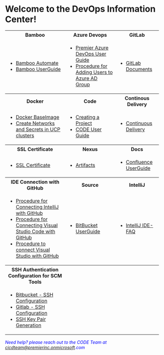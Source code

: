 # Welcome to the DevOps Information Center!
<table>
  <tr>
    <th>Bamboo</th>
    <th>Azure Devops</th>
    <th>GitLab</th>
  </tr>
  <tr>
    <td>
      <ul>
        <li><a href="https://github.com/PremierInc/devops-documents/wiki/Bamboo-Automate">Bamboo Automate</a></li>
        <li><a href="https://github.com/PremierInc/devops-documents/wiki/Bamboo-User-Guide">Bamboo UserGuide</a></li>
     </ul>  
    </td>
    <td>
      <ul>
        <li><a href="https://github.com/PremierInc/devops-documents/wiki/Premier-Azure-DevOps-User-Guide">Premier Azure DevOps User Guide</a></li>
        <li><a href="https://github.com/PremierInc/devops-documents/wiki/Procedure-for-Adding-Users-to-Azure-AD-Group">Procedure for Adding Users to Azure AD Group</a></li>
     </ul> 
    </td>
    <td>
      <ul>
        <li><a href="https://github.com/PremierInc/devops-documents/wiki/Gitlab-Documents">GitLab Documents</a></li>
     </ul>
    </td>
  </tr>
  <tr>
    <th>Docker</th>
    <th>Code</th>
    <th>Continous Delivery</th>
  </tr>
  <tr>
    <td>
      <ul>
        <li><a href="https://github.com/PremierInc/devops-documents/wiki/Docker-Base-Image">Docker BaseImage</a></li>
        <li><a href="https://github.com/PremierInc/devops-documents/wiki/Create-Networks-and-Secrets-in-UCP-clusters">Create Networks and Secrets in UCP clusters</a></li>
     </ul>  
    </td>
    <td>
      <ul>
        <li><a href="https://github.com/PremierInc/devops-documents/wiki/Creating-a-Project">Creating a Project</a></li>
        <li><a href="https://github.com/PremierInc/devops-documents/wiki/CODE-User-Guide">CODE User Guide</a></li>
     </ul> 
    </td>
    <td>
      <ul>
        <li><a href="https://github.com/PremierInc/devops-documents/wiki/Continuous-Delivery">Continuous Delivery</a></li>
     </ul>
    </td>
  </tr>
 <tr>
    <th>SSL Certificate</th>
    <th>Nexus</th>
    <th>Docs</th>
  </tr>
  <tr>
    <td>
      <ul>
        <li><a href="https://github.com/PremierInc/devops-documents/wiki/SSL-Certificate">SSL Certificate</a></li>
     </ul>  
    </td>
    <td>
      <ul>
        <li><a href="https://github.com/PremierInc/devops-documents/wiki/Artifacts">Artifacts</a></li>
     </ul> 
    </td>
    <td>
      <ul>
        <li><a href="https://github.com/PremierInc/devops-documents/wiki/Docs">Confluence UserGuide</a></li>
     </ul>
    </td>
  </tr>
<tr>
    <th>IDE Connection with GitHub</th>
    <th>Source</th>
    <th>IntelliJ</th>
  </tr>
  <tr>
    <td>
      <ul>
        <li><a href="https://github.com/PremierInc/devops-documents/wiki/Procedure-for-Connecting-IntelliJ-with-GitHub">Procedure for Connecting IntelliJ with GitHub</a></li>
        <li><a href="https://github.com/PremierInc/devops-documents/wiki/Procedure-for-Connecting-Visual-Studio-Code-with-GitHub">Procedure for Connecting Visual Studio Code with GitHub</a></li>
        <li><a href="https://github.com/PremierInc/devops-documents/wiki/Procedure-to-connect-Visual-Studio-with-GitHub">Procedure to connect Visual Studio with GitHub</a></li>
     </ul>  
    </td>
    <td>
      <ul>
        <li><a href="https://github.com/PremierInc/devops-documents/wiki/Source">BitBucket UserGuide</a></li>
     </ul> 
    </td>
    <td>
      <ul>
        <li><a href="https://github.com/PremierInc/devops-documents/wiki/IntelliJ-IDE---FAQ">IntelliJ IDE-FAQ</a></li>
     </ul>
    </td>
  </tr>
<tr>
    <th>SSH Authentication Configuration for SCM Tools</th>
    <th></th>
    <th></th>
  </tr>
  <tr>
    <td>
      <ul>
        <li><a href="https://github.com/PremierInc/devops-documents/wiki/Bitbucket---SSH-Configuration">Bitbucket - SSH Configuration</a></li>
        <li><a href="https://github.com/PremierInc/devops-documents/wiki/Gitlab-SSH-Configuration">Gitlab - SSH Configuration</a></li>
        <li><a href="https://github.com/PremierInc/devops-documents/wiki/SSH-Key-Pair-Generation">SSH Key Pair Generation</a></li>
     </ul>  
    </td>
    <td>
      <ul>
     </ul>  
    </td>
    <td>
    </td>
  </tr>
</table>

<span style="color:blue">_Need help? please reach out to the CODE Team at cicdteam@premierinc.onmicrosoft.com_</span>
